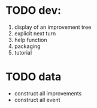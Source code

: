 # TODO dev: 
1. display of an improvement tree
2. explicit next turn
3. help function
4. packaging
5. tutorial

# TODO data
* construct all improvements
* construct all event